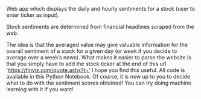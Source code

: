 Web app which displays the daily and hourly sentiments for a stock (user to enter ticker as input).

Stock sentiments are determined from financial headlines scraped from the web.

The idea is that the averaged value may give valuable information for the overall sentiment of a stock for a given day (or week if you decide to average over a week’s news). What makes it easier to parse the website is that you simply have to add the stock ticker at the end of this url ‘https://finviz.com/quote.ashx?t=’ 
I hope you find this useful. All code is available in this Python Notebook. Of course, it is now up to you to decide what to do with the sentiment scores obtained! You can try doing machine learning with it if you want!
